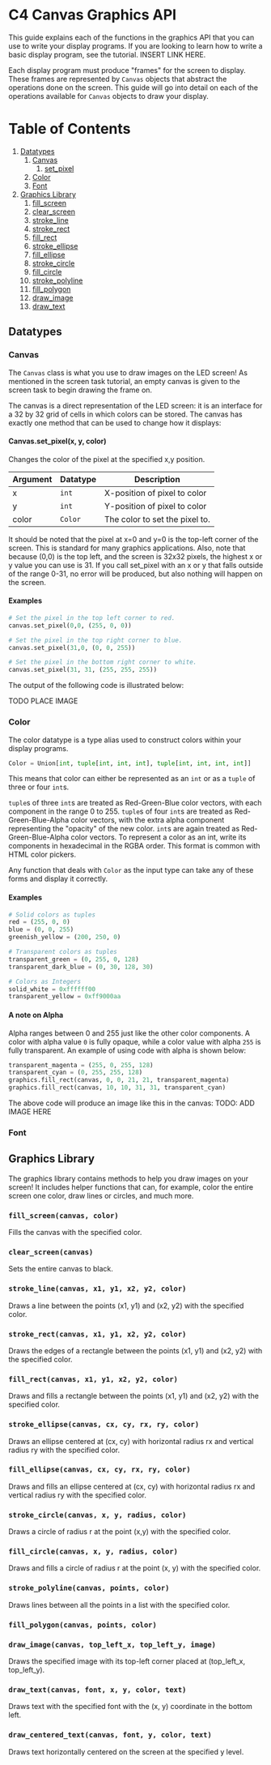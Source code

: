 # C4 Canvas Graphics API
This guide explains each of the functions in the graphics API that you can use to write your display programs.
If you are looking to learn how to write a basic display program, see the tutorial. INSERT LINK HERE.

Each display program must produce "frames" for the screen to display.
These frames are represented by `Canvas` objects that abstract the operations done on the screen.
This guide will go into detail on each of the operations available for `Canvas` objects to draw your display.

# Table of Contents

1. [Datatypes](#datatypes)
   1. [Canvas](#canvas)
      1. [set_pixel](#set_pixel)
   1. [Color](#color)
   1. [Font](#font)
2. [Graphics Library](#graphlib)
   1. [fill_screen](#fill_screen)
   2. [clear_screen](#clear_screen)
   3. [stroke_line](#stroke_line)
   4. [stroke_rect](#stroke_rect)
   5. [fill_rect](#fill_rect)
   6. [stroke_ellipse](#stroke_ellipse)
   7. [fill_ellipse](#fill_ellipse)
   8. [stroke_circle](#stroke_circle)
   9. [fill_circle](#fill_circle)
   10. [stroke_polyline](#stroke_polyline)
   11. [fill_polygon](#fill_polygon)
   12. [draw_image](#draw_image)
   13. [draw_text](#draw_text)

## Datatypes <a name="datatypes"></a>

### Canvas <a name="canvas"></a>
The `Canvas` class is what you use to draw images on the LED screen!
As mentioned in the screen task tutorial, an empty canvas is given to the screen task to begin drawing the frame on.

The canvas is a direct representation of the LED screen: it is an interface for a 32 by 32 grid of cells in which colors can be stored.
The canvas has exactly one method that can be used to change how it displays:

#### Canvas.set_pixel(x, y, color) <a name="set_pixel"></a>
Changes the color of the pixel at the specified x,y position.

| Argument | Datatype  | Description                    |
|----------|-----------|--------------------------------|
| x        | `int`     | X-position of pixel to color   |
| y        | `int`     | Y-position of pixel to color   |
| color    | `Color`   | The color to set the pixel to. |

It should be noted that the pixel at x=0 and y=0 is the top-left corner of the screen.
This is standard for many graphics applications.
Also, note that because (0,0) is the top left, and the screen is 32x32 pixels, the highest x or y value you can use is 31.
If you call set_pixel with an x or y that falls outside of the range 0-31, no error will be produced, but also nothing will happen on the screen.

#### Examples
```python
# Set the pixel in the top left corner to red.
canvas.set_pixel(0,0, (255, 0, 0))

# Set the pixel in the top right corner to blue.
canvas.set_pixel(31,0, (0, 0, 255))

# Set the pixel in the bottom right corner to white.
canvas.set_pixel(31, 31, (255, 255, 255))
```

The output of the following code is illustrated below:

TODO PLACE IMAGE
### Color <a name="color"></a>
The color datatype is a type alias used to construct colors within your display programs.

```python
Color = Union[int, tuple[int, int, int], tuple[int, int, int, int]]
```

This means that color can either be represented as an `int` or as a `tuple` of three or four `int`s.

`tuple`s of three `int`s are treated as Red-Green-Blue color vectors, with each component in the range 0 to 255.
`tuple`s of four `int`s are treated as Red-Green-Blue-Alpha color vectors, with the extra alpha component representing
the "opacity" of the new color.
`int`s are again treated as Red-Green-Blue-Alpha color vectors. To represent a color as an int, write its components
in hexadecimal in the RGBA order. This format is common with HTML color pickers.

Any function that deals with `Color` as the input type can take any of these forms and display it correctly.

#### Examples
```python
# Solid colors as tuples
red = (255, 0, 0)
blue = (0, 0, 255)
greenish_yellow = (200, 250, 0)

# Transparent colors as tuples
transparent_green = (0, 255, 0, 128)
transparent_dark_blue = (0, 30, 128, 30)

# Colors as Integers
solid_white = 0xffffff00
transparent_yellow = 0xff9000aa
```

#### A note on Alpha
Alpha ranges between 0 and 255 just like the other color components.
A color with alpha value `0` is fully opaque, while a color value with alpha `255` is fully transparent.
An example of using code with alpha is shown below:

```python
transparent_magenta = (255, 0, 255, 128)
transparent_cyan = (0, 255, 255, 128)
graphics.fill_rect(canvas, 0, 0, 21, 21, transparent_magenta)
graphics.fill_rect(canvas, 10, 10, 31, 31, transparent_cyan)
```
The above code will produce an image like this in the canvas:
TODO: ADD IMAGE HERE

### Font <a name="font"></a>

## Graphics Library <a name="graphlib"></a>
The graphics library contains methods to help you draw images on your screen!
It includes helper functions that can, for example, color the entire screen one color, draw lines or circles, and much more.

### `fill_screen(canvas, color)` <a name="fill_screen"></a>

Fills the canvas with the specified color.

### `clear_screen(canvas)` <a name="clear_screen"></a>

Sets the entire canvas to black.

### `stroke_line(canvas, x1, y1, x2, y2, color)` <a name="stroke_line"></a>

Draws a line between the points (x1, y1) and (x2, y2) with the specified color.

### `stroke_rect(canvas, x1, y1, x2, y2, color)` <a name="stroke_rect"></a>

Draws the edges of a rectangle between the points (x1, y1) and (x2, y2) with the specified color.

### `fill_rect(canvas, x1, y1, x2, y2, color)` <a name="fill_rect"></a>

Draws and fills a rectangle between the points (x1, y1) and (x2, y2) with the specified color.

### `stroke_ellipse(canvas, cx, cy, rx, ry, color)` <a name="stroke_ellipse"></a>

Draws an ellipse centered at (cx, cy) with horizontal radius rx and vertical radius ry with the specified color.

### `fill_ellipse(canvas, cx, cy, rx, ry, color)` <a name="fill_ellipse"></a>

Draws and fills an ellipse centered at (cx, cy) with horizontal radius rx and vertical radius ry with the specified color.

### `stroke_circle(canvas, x, y, radius, color)` <a name="stroke_circle"></a>

Draws a circle of radius r at the point (x,y) with the specified color.

### `fill_circle(canvas, x, y, radius, color)` <a name="fill_circle"></a>

Draws and fills a circle of radius r at the point (x, y) with the specified color.

### `stroke_polyline(canvas, points, color)` <a name="stroke_polyline"></a>

Draws lines between all the points in a list with the specified color.

### `fill_polygon(canvas, points, color)` <a name="fill_polygon"></a>

### `draw_image(canvas, top_left_x, top_left_y, image)` <a name="draw_image"></a>

Draws the specified image with its top-left corner placed at (top_left_x, top_left_y).

### `draw_text(canvas, font, x, y, color, text)` <a name="draw_text"></a>

Draws text with the specified font with the (x, y) coordinate in the bottom left.

### `draw_centered_text(canvas, font, y, color, text)` <a name="draw_centered_text"></a>

Draws text horizontally centered on the screen at the specified y level.